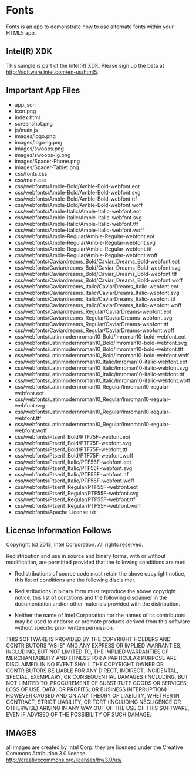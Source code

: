 Fonts
=====
Fonts is an app to demonstrate how to use alternate fonts within your HTML5 app.

Intel(R) XDK 
-------------------------------------------
This sample is part of the Intel(R) XDK. 
Please sign up the beta at http://software.intel.com/en-us/html5.


Important App Files
---------------------------
* app.json
* icon.png
* index.html
* screenshot.png
* js/main.js
* images/logo.png
* images/logo-lg.png
* images/swoops.png
* images/swoops-lg.png
* images/Spacer-Phone.png
* images/Spacer-Tablet.png
* css/fonts.css
* css/main.css
* css/webfonts/Amble-Bold/Amble-Bold-webfont.eot
* css/webfonts/Amble-Bold/Amble-Bold-webfont.svg
* css/webfonts/Amble-Bold/Amble-Bold-webfont.ttf
* css/webfonts/Amble-Bold/Amble-Bold-webfont.woff
* css/webfonts/Amble-Italic/Amble-Italic-webfont.eot
* css/webfonts/Amble-Italic/Amble-Italic-webfont.svg
* css/webfonts/Amble-Italic/Amble-Italic-webfont.ttf
* css/webfonts/Amble-Italic/Amble-Italic-webfont.woff
* css/webfonts/Amble-Regular/Amble-Regular-webfont.eot
* css/webfonts/Amble-Regular/Amble-Regular-webfont.svg
* css/webfonts/Amble-Regular/Amble-Regular-webfont.ttf
* css/webfonts/Amble-Regular/Amble-Regular-webfont.woff
* css/webfonts/Caviardreams_Bold/Caviar_Dreams_Bold-webfont.eot
* css/webfonts/Caviardreams_Bold/Caviar_Dreams_Bold-webfont.svg
* css/webfonts/Caviardreams_Bold/Caviar_Dreams_Bold-webfont.ttf
* css/webfonts/Caviardreams_Bold/Caviar_Dreams_Bold-webfont.woff
* css/webfonts/Caviardreams_Italic/CaviarDreams_Italic-webfont.eot
* css/webfonts/Caviardreams_Italic/CaviarDreams_Italic-webfont.svg
* css/webfonts/Caviardreams_Italic/CaviarDreams_Italic-webfont.ttf
* css/webfonts/Caviardreams_Italic/CaviarDreams_Italic-webfont.woff
* css/webfonts/Caviardreams_Regular/CaviarDreams-webfont.eot
* css/webfonts/Caviardreams_Regular/CaviarDreams-webfont.svg
* css/webfonts/Caviardreams_Regular/CaviarDreams-webfont.ttf
* css/webfonts/Caviardreams_Regular/CaviarDreams-webfont.woff
* css/webfonts/Latinmodernroman10_Bold/lmroman10-bold-webfont.eot
* css/webfonts/Latinmodernroman10_Bold/lmroman10-bold-webfont.svg
* css/webfonts/Latinmodernroman10_Bold/lmroman10-bold-webfont.ttf
* css/webfonts/Latinmodernroman10_Bold/lmroman10-bold-webfont.woff
* css/webfonts/Latinmodernroman10_Italic/lmroman10-italic-webfont.eot
* css/webfonts/Latinmodernroman10_Italic/lmroman10-italic-webfont.svg
* css/webfonts/Latinmodernroman10_Italic/lmroman10-italic-webfont.ttf
* css/webfonts/Latinmodernroman10_Italic/lmroman10-italic-webfont.woff
* css/webfonts/Latinmodernroman10_Regular/lmroman10-regular-webfont.eot
* css/webfonts/Latinmodernroman10_Regular/lmroman10-regular-webfont.svg
* css/webfonts/Latinmodernroman10_Regular/lmroman10-regular-webfont.ttf
* css/webfonts/Latinmodernroman10_Regular/lmroman10-regular-webfont.woff
* css/webfonts/Ptserif_Bold/PTF75F-webfont.eot
* css/webfonts/Ptserif_Bold/PTF75F-webfont.svg
* css/webfonts/Ptserif_Bold/PTF75F-webfont.ttf
* css/webfonts/Ptserif_Bold/PTF75F-webfont.woff
* css/webfonts/Ptserif_Italic/PTF56F-webfont.eot
* css/webfonts/Ptserif_Italic/PTF56F-webfont.svg
* css/webfonts/Ptserif_Italic/PTF56F-webfont.ttf
* css/webfonts/Ptserif_Italic/PTF56F-webfont.woff
* css/webfonts/Ptserif_Regular/PTF55F-webfont.eot
* css/webfonts/Ptserif_Regular/PTF55F-webfont.svg
* css/webfonts/Ptserif_Regular/PTF55F-webfont.ttf
* css/webfonts/Ptserif_Regular/PTF55F-webfont.woff
* css/webfonts/Apache License.txt

License Information Follows
---------------------------
Copyright (c) 2013, Intel Corporation. All rights reserved.

Redistribution and use in source and binary forms, with or without modification, 
are permitted provided that the following conditions are met:

- Redistributions of source code must retain the above copyright notice, 
  this list of conditions and the following disclaimer.

- Redistributions in binary form must reproduce the above copyright notice, 
  this list of conditions and the following disclaimer in the documentation 
  and/or other materials provided with the distribution.

- Neither the name of Intel Corporation nor the names of its contributors 
  may be used to endorse or promote products derived from this software 
  without specific prior written permission.

THIS SOFTWARE IS PROVIDED BY THE COPYRIGHT HOLDERS AND CONTRIBUTORS "AS IS" 
AND ANY EXPRESS OR IMPLIED WARRANTIES, INCLUDING, BUT NOT LIMITED TO, 
THE IMPLIED WARRANTIES OF MERCHANTABILITY AND FITNESS FOR A PARTICULAR PURPOSE 
ARE DISCLAIMED. IN NO EVENT SHALL THE COPYRIGHT OWNER OR CONTRIBUTORS BE 
LIABLE FOR ANY DIRECT, INDIRECT, INCIDENTAL, SPECIAL, EXEMPLARY, OR 
CONSEQUENTIAL DAMAGES (INCLUDING, BUT NOT LIMITED TO, PROCUREMENT OF SUBSTITUTE 
GOODS OR SERVICES; LOSS OF USE, DATA, OR PROFITS; OR BUSINESS INTERRUPTION) 
HOWEVER CAUSED AND ON ANY THEORY OF LIABILITY, WHETHER IN CONTRACT, STRICT 
LIABILITY, OR TORT (INCLUDING NEGLIGENCE OR OTHERWISE) ARISING IN ANY WAY OUT 
OF THE USE OF THIS SOFTWARE, EVEN IF ADVISED OF THE POSSIBILITY OF SUCH DAMAGE.


IMAGES
-----------------------------------------------------------------------------

all images are created by Intel Corp. 
they are licensed under the Creative Commons Attribution 3.0 license 
http://creativecommons.org/licenses/by/3.0/us/

